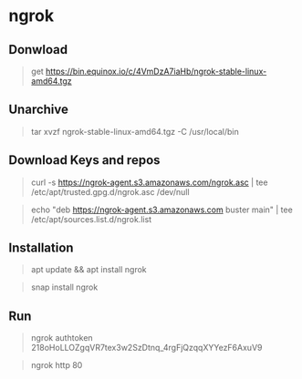 # ngrok

## Donwload

> get https://bin.equinox.io/c/4VmDzA7iaHb/ngrok-stable-linux-amd64.tgz

## Unarchive

> tar xvzf ngrok-stable-linux-amd64.tgz -C /usr/local/bin

## Download Keys and repos
> curl -s https://ngrok-agent.s3.amazonaws.com/ngrok.asc | tee /etc/apt/trusted.gpg.d/ngrok.asc 
> /dev/null

> echo "deb https://ngrok-agent.s3.amazonaws.com buster main" | tee /etc/apt/sources.list.d/ngrok.list

## Installation

> apt update && apt install ngrok

> snap install ngrok

## Run
> ngrok authtoken 218oHoLLOZgqVR7tex3w2SzDtnq_4rgFjQzqqXYYezF6AxuV9

> ngrok http 80
